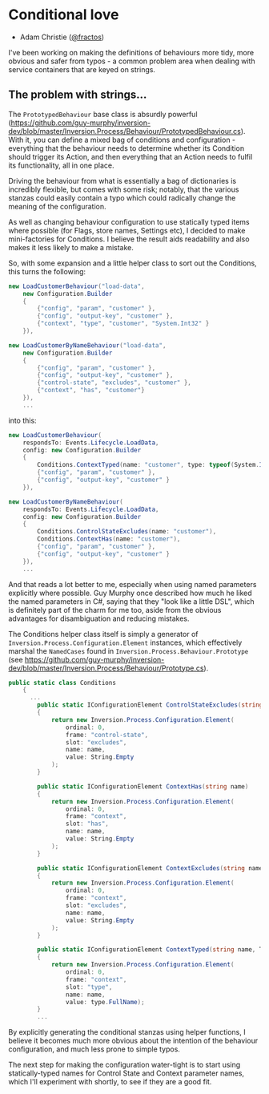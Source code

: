 # Conditional love

- Adam Christie ([@fractos](https://github.com/fractos))

I've been working on making the definitions of behaviours more tidy, more obvious and safer from typos - a common problem area when dealing with service containers that are keyed on strings.

## The problem with strings...

The `PrototypedBehaviour` base class is absurdly powerful (https://github.com/guy-murphy/inversion-dev/blob/master/Inversion.Process/Behaviour/PrototypedBehaviour.cs). With it, you can define a mixed bag of conditions and configuration - everything that the behaviour needs to determine whether its Condition should trigger its Action, and then everything that an Action needs to fulfil its functionality, all in one place.

Driving the behaviour from what is essentially a bag of dictionaries is incredibly flexible, but comes with some risk; notably, that the various stanzas could easily contain a typo which could radically change the meaning of the configuration.

As well as changing behaviour configuration to use statically typed items where possible (for Flags, store names, Settings etc), I decided to make mini-factories for Conditions. I believe the result aids readability and also makes it less likely to make a mistake.

So, with some expansion and a little helper class to sort out the Conditions, this turns the following:

```c#
new LoadCustomerBehaviour("load-data",
    new Configuration.Builder
    {
        {"config", "param", "customer" },
        {"config", "output-key", "customer" },
        {"context", "type", "customer", "System.Int32" }
    }),

new LoadCustomerByNameBehaviour("load-data",
    new Configuration.Builder
    {
        {"config", "param", "customer" },
        {"config", "output-key", "customer" },
        {"control-state", "excludes", "customer" },
        {"context", "has", "customer"}
    }),
    ...
```

into this:

```c#
new LoadCustomerBehaviour(
    respondsTo: Events.Lifecycle.LoadData,
    config: new Configuration.Builder
    {
        Conditions.ContextTyped(name: "customer", type: typeof(System.Int32)),
        {"config", "param", "customer" },
        {"config", "output-key", "customer" }
    }),

new LoadCustomerByNameBehaviour(
    respondsTo: Events.Lifecycle.LoadData,
    config: new Configuration.Builder
    {
        Conditions.ControlStateExcludes(name: "customer"),
        Conditions.ContextHas(name: "customer"),
        {"config", "param", "customer" },
        {"config", "output-key", "customer" }
    }),
    ...
```

And that reads a lot better to me, especially when using named parameters explicitly where possible. Guy Murphy once described how much he liked the named parameters in C#, saying that they "look like a little DSL", which is definitely part of the charm for me too, aside from the obvious advantages for disambiguation and reducing mistakes.

The Conditions helper class itself is simply a generator of `Inversion.Process.Configuration.Element` instances, which effectively marshal the `NamedCases` found in `Inversion.Process.Behaviour.Prototype` (see https://github.com/guy-murphy/inversion-dev/blob/master/Inversion.Process/Behaviour/Prototype.cs).

```c#
public static class Conditions
    {
      ...
        public static IConfigurationElement ControlStateExcludes(string name)
        {
            return new Inversion.Process.Configuration.Element(
                ordinal: 0,
                frame: "control-state",
                slot: "excludes",
                name: name,
                value: String.Empty
            );
        }

        public static IConfigurationElement ContextHas(string name)
        {
            return new Inversion.Process.Configuration.Element(
                ordinal: 0,
                frame: "context",
                slot: "has",
                name: name,
                value: String.Empty
            );
        }

        public static IConfigurationElement ContextExcludes(string name)
        {
            return new Inversion.Process.Configuration.Element(
                ordinal: 0,
                frame: "context",
                slot: "excludes",
                name: name,
                value: String.Empty
            );
        }

        public static IConfigurationElement ContextTyped(string name, Type type)
        {
            return new Inversion.Process.Configuration.Element(
                ordinal: 0,
                frame: "context",
                slot: "type",
                name: name,
                value: type.FullName);
        }
        ...
```

By explicitly generating the conditional stanzas using helper functions, I believe it becomes much more obvious about the intention of the behaviour configuration, and much less prone to simple typos.

The next step for making the configuration water-tight is to start using statically-typed names for Control State and Context parameter names, which I'll experiment with shortly, to see if they are a good fit.
